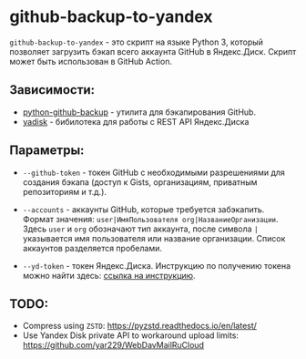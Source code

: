# github-backup-to-yandex

`github-backup-to-yandex` - это скрипт на языке Python 3, который позволяет загрузить бэкап всего аккаунта GitHub в Яндекс.Диск. Скрипт может быть использован в GitHub Action.

## Зависимости:
- [python-github-backup](https://github.com/josegonzalez/python-github-backup) - утилита для бэкапирования GitHub.
- [yadisk](https://github.com/ivknv/yadisk) - бибилотека для работы с REST API Яндекс.Диска

## Параметры:
- `--github-token` - токен GitHub с необходимыми разрешениями для создания бэкапа (доступ к Gists, организациям, приватным репозиториям и т.д.).

- `--accounts` - аккаунты GitHub, которые требуется забэкапить. Формат значения: `user|ИмяПользователя org|НазваниеОрганизации`. Здесь `user` и `org` обозначают тип аккаунта, после символа `|` указывается имя пользователя или название организации. Список аккаунтов разделяется пробелами.

- `--yd-token` - токен Яндекс.Диска. Инструкцию по получению токена можно найти здесь: [ссылка на инструкцию](https://medium.com/@kai_kebutsuka/how-to-upload-files-to-yandex-disk-using-python-d3211007d574).

## TODO:
- Compress using `ZSTD`: https://pyzstd.readthedocs.io/en/latest/
- Use Yandex Disk private API to workaround upload limits: https://github.com/yar229/WebDavMailRuCloud
